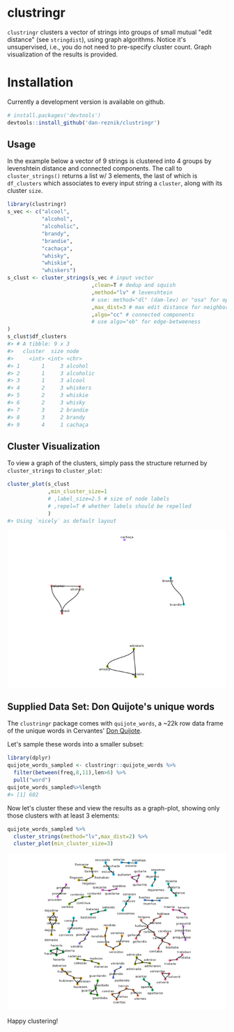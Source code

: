 
<!-- README.md is generated from README.Rmd. Please edit that file -->
clustringr
==========

`clustringr` clusters a vector of strings into groups of small mutual "edit distance" (see `stringdist`), using graph algorithms. Notice it's unsupervised, i.e., you do not need to pre-specify cluster count. Graph visualization of the results is provided.

Installation
============

Currently a development version is available on github.

``` r
# install.packages('devtools')
devtools::install_github('dan-reznik/clustringr')
```

Usage
-----

In the example below a vector of 9 strings is clustered into 4 groups by levenshtein distance and connected components. The call to `cluster_strings()` returns a list w/ 3 elements, the last of which is `df_clusters` which associates to every input string a `cluster`, along with its cluster `size`.

``` r
library(clustringr)
s_vec <- c("alcool",
           "alcohol",
           "alcoholic",
           "brandy",
           "brandie",
           "cachaça",
           "whisky",
           "whiskie",
           "whiskers")
s_clust <- cluster_strings(s_vec # input vector
                           ,clean=T # dedup and squish
                           ,method="lv" # levenshtein
                           # use: method="dl" (dam-lev) or "osa" for opt-seq-align
                           ,max_dist=3 # max edit distance for neighbors
                           ,algo="cc" # connected components
                           # use algo="eb" for edge-betweeness
)
s_clust$df_clusters
#> # A tibble: 9 x 3
#>   cluster  size node     
#>     <int> <int> <chr>    
#> 1       1     3 alcohol  
#> 2       1     3 alcoholic
#> 3       1     3 alcool   
#> 4       2     3 whiskers 
#> 5       2     3 whiskie  
#> 6       2     3 whisky   
#> 7       3     2 brandie  
#> 8       3     2 brandy   
#> 9       4     1 cachaça
```

Cluster Visualization
---------------------

To view a graph of the clusters, simply pass the structure returned by `cluster_strings` to `cluster_plot`:

``` r
cluster_plot(s_clust
             ,min_cluster_size=1
             # ,label_size=2.5 # size of node labels
             # ,repel=T # whether labels should be repelled
             )
#> Using `nicely` as default layout
```

![](man/figures/README-unnamed-chunk-4-1.png)

Supplied Data Set: Don Quijote's unique words
---------------------------------------------

The `clustringr` package comes with `quijote_words`, a ~22k row data frame of the unique words in Cervantes' [Don Quijote](http://www.gutenberg.org/cache/epub/2000/pg2000.txt).

Let's sample these words into a smaller subset:

``` r
library(dplyr)
quijote_words_sampled <- clustringr::quijote_words %>%
  filter(between(freq,8,11),len>6) %>%
  pull("word")
quijote_words_sampled%>%length
#> [1] 602
```

Now let's cluster these and view the results as a graph-plot, showing only those clusters with at least 3 elements:

``` r
quijote_words_sampled %>%
  cluster_strings(method="lv",max_dist=2) %>%
  cluster_plot(min_cluster_size=3)
```

![](man/figures/README-unnamed-chunk-6-1.png)

Happy clustering!

